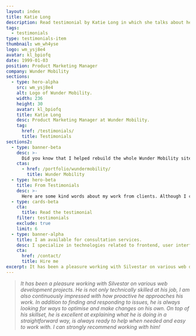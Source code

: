 ```yaml
---
layout: index
title: Katie Long
description: Read testimonial by Katie Long in which she talks about her positive experience in working with Silvestar Bistrović.
tags:
  - testimonials
type: testimonials-item
thumbnail: wm_wh4yse
logo: wm_ysj8e4
avatar: kl_bpiofq
date: 1999-01-03
position: Product Marketing Manager
company: Wunder Mobility
sections:
  - type: hero-alpha
    src: wm_ysj8e4
    alt: Logo of Wunder Mobility.
    width: 236
    height: 30
    avatar: kl_bpiofq
    title: Katie Long
    desc: Product Marketing Manager at Wunder Mobility.
    tag:
      href: /testimonials/
      title: Testimonials
sections2:
  - type: banner-beta
    desc: >-
      Did you know that I helped rebuild the whole Wunder Mobility site?
    ctas:
      - href: /portfolio/wundermobility/
        title: Wunder Mobility
  - type: hero-beta
    title: From Testimonials
    desc: >-
      Here are some kind words about my work from clients. Although I collaborated with clients from more than 10 countries, most of them come from **The United States**.
  - type: cards-beta
    cta:
      title: Read the testimonial
    filter: testimonials
    exclude: true
    limit: 6
  - type: banner-alpha
    title: I am available for consultation services.
    desc: I specialize in technologies related to frontend, user interface, and website development.
    cta:
      href: /contact/
      title: Hire me
excerpt: It has been a pleasure working with Silvestar on various web development projects...
---
```


> _It has been a pleasure working with Silvestar on various web development projects. He is not only technically skilled at his job, I am also continuously impressed with how proactive he approaches his work. In addition to finding and responding to issues, he is always looking for ways to optimise and make changes on his own. On top of his skillset, he is excellent at explaining what he is doing in a straightforward way, is always ready to help when needed and easy to work with. I can strongly recommend working with him!_
